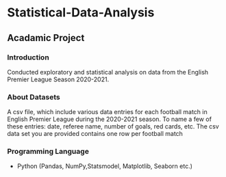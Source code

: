 # Statistical-Data-Analysis
## Acadamic Project
### Introduction
Conducted exploratory and statistical analysis on data from the English Premier League Season 2020-2021.

### About Datasets
A csv file, which include various data entries for each football match in English Premier League during the 2020-2021 season. To name a few of these entries: date, referee name, number of goals, red cards, etc. The csv data set you are provided contains one row per football match


### Programming Language
* Python (Pandas, NumPy,Statsmodel, Matplotlib, Seaborn etc.)
